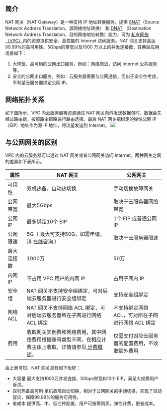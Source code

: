 ## 简介
NAT 网关（NAT Gateway）是一种支持 IP 地址转换服务，提供 [SNAT](https://cloud.tencent.com/document/product/552/12952)（Source Network Address Translation，源网络地址转换） 和 [DNAT](https://cloud.tencent.com/document/product/552/12952) （Destination Network Address Translation，目的网络地址转换）能力，可为 [私有网络（VPC）](https://cloud.tencent.com/document/product/215/20046)内的资源提供安全、高性能的 Internet 访问服务。NAT 网关支持高达99.99%的高可用性、5Gbps的带宽以及1000 万以上的并发连接数，其典型应用场景如下：
1. 大带宽、高可用的公网出口服务，例如：网络爬虫，访问 Internet 公共服务等。
2. 安全的公网出口服务，例如：云服务器需要与公网通信，但出于安全性考虑，不希望云服务器绑定公网 IP。

## 网络拓扑关系
如下图所示，VPC 内云服务器等资源通过 NAT 网关向外发送数据包时，数据会先经过路由器，按照路由策略进行路由选择。最后 NAT 网关把绑定的弹性公网 IP（EIP）地址作为源 IP 地址，将流量发送到 Internet。
![](https://main.qcloudimg.com/raw/3c4bdc38f992ab789eac9a53ccca9914.png)

## 与公网网关的区别
VPC 内的云服务器可以通过 NAT 网关或者公网网关访问 Internet。两种网关之间的差异如下表所示。

| 属性     | NAT 网关                                    | 公网网关                                     |
| ------ | ---------------------------------------- | ---------------------------------------- |
| 可用性    | 双机热备，自动热切换                               | 手动切换故障网关                                 |
| 公网带宽   | 最大5Gbps                                 | 取决于云服务器网络带宽                              |
| 公网 IP  | 最多绑定10个 EIP                           | 1个 EIP 或普通公网 IP                      |
| 公网限速   |5G（ 最大可支持50G，如需申请，请[ 在线咨询 ](https://cloud.tencent.com/online-service?from=connect-us)）                                        | 取决于云服务器限速                                |
| 最大连接数  | 1000万                                   | 50万                                      |
| 内网 IP  | 不占用 VPC 用户的内网 IP                          | 占用子网内 IP                                 |
| 安全组    | NAT 网关不支持安全组绑定，可对后端云服务器进行安全组绑定     | 支持安全组绑定             |
| 网络 ACL | NAT 网关不支持网络 ACL 绑定，可对后端云服务器所在子网进行网络 ACL 绑定 | 不支持绑定网络 ACL，可对所在子网进行网络 ACL  绑定   |
| 费用     | 收取网关实例费和网络费用，其中网络费用根据账号类型不同，在相应计费主体上收取，详情请参见[ 计费概述](https://cloud.tencent.com/document/product/552/18172)。 | 仅需支付对应云服务器的配置费用，不收取额外费用 |

由上表可知，NAT 网关具有如下优势：
- 大容量
最大支持1000万并发连接、5Gbps带宽和10个 EIP，满足大规模用户诉求。
- 双机热备高可用
单机故障自动切换，相对于公网网关的手动切换，实现了自动容灾，保障99.99%的服务可用性。
- 省成本
提供高、中、低三种配置，用户可按需购买，弹性计费，更省成本。


